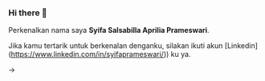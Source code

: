 ### Hi there 👋

Perkenalkan nama saya **Syifa Salsabilla Aprilia Prameswari**.

Jika kamu tertarik untuk berkenalan denganku, silakan ikuti akun [Linkedin] (https://www.linkedin.com/in/syifaprameswari/)) ku ya.

->
